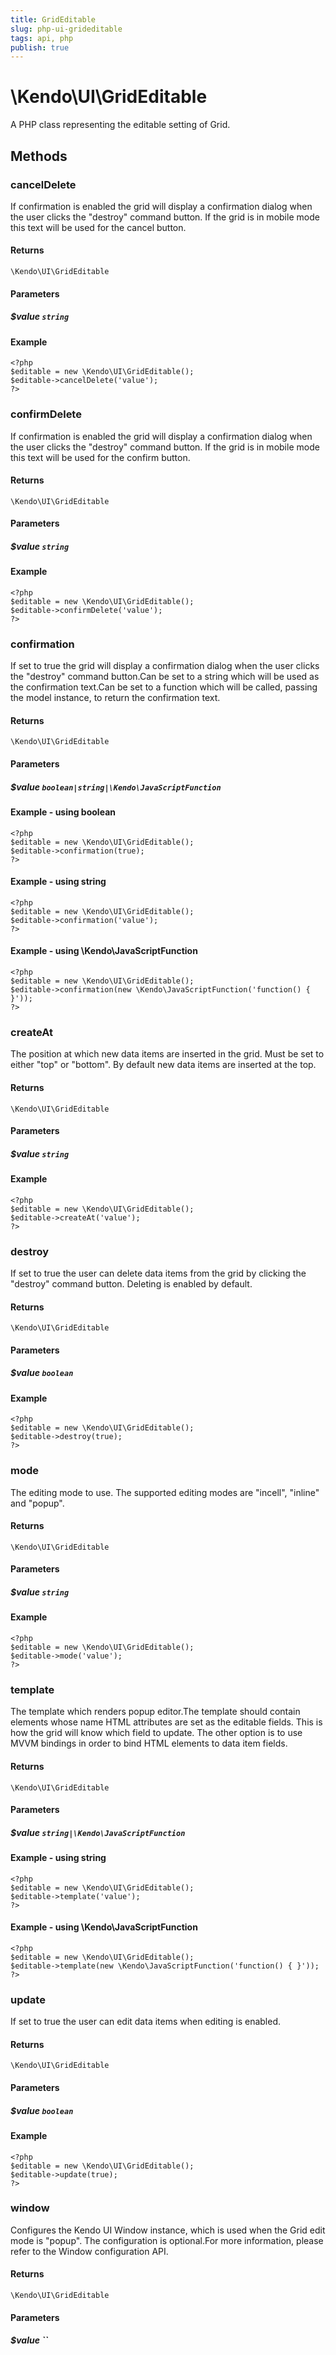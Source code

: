 ```yaml
---
title: GridEditable
slug: php-ui-grideditable
tags: api, php
publish: true
---
```


# \Kendo\UI\GridEditable

A PHP class representing the editable setting of Grid.


## Methods

### cancelDelete
If confirmation is enabled the grid will display a confirmation dialog when the user clicks the "destroy" command button.
If the grid is in mobile mode this text will be used for the cancel button.

#### Returns
`\Kendo\UI\GridEditable`

#### Parameters

##### $value `string`



#### Example 
    <?php
    $editable = new \Kendo\UI\GridEditable();
    $editable->cancelDelete('value');
    ?>

### confirmDelete
If confirmation is enabled the grid will display a confirmation dialog when the user clicks the "destroy" command button.
If the grid is in mobile mode this text will be used for the confirm button.

#### Returns
`\Kendo\UI\GridEditable`

#### Parameters

##### $value `string`



#### Example 
    <?php
    $editable = new \Kendo\UI\GridEditable();
    $editable->confirmDelete('value');
    ?>

### confirmation
If set to true the grid will display a confirmation dialog when the user clicks the "destroy" command button.Can be set to a string which will be used as the confirmation text.Can be set to a function which will be called, passing the model instance, to return the confirmation text.

#### Returns
`\Kendo\UI\GridEditable`

#### Parameters

##### $value `boolean|string|\Kendo\JavaScriptFunction`



#### Example  - using boolean
    <?php
    $editable = new \Kendo\UI\GridEditable();
    $editable->confirmation(true);
    ?>

#### Example  - using string
    <?php
    $editable = new \Kendo\UI\GridEditable();
    $editable->confirmation('value');
    ?>

#### Example  - using \Kendo\JavaScriptFunction
    <?php
    $editable = new \Kendo\UI\GridEditable();
    $editable->confirmation(new \Kendo\JavaScriptFunction('function() { }'));
    ?>

### createAt
The position at which new data items are inserted in the grid. Must be set to either "top" or "bottom". By default new data items are inserted at the top.

#### Returns
`\Kendo\UI\GridEditable`

#### Parameters

##### $value `string`



#### Example 
    <?php
    $editable = new \Kendo\UI\GridEditable();
    $editable->createAt('value');
    ?>

### destroy
If set to true the user can delete data items from the grid by clicking the "destroy" command button. Deleting is enabled by default.

#### Returns
`\Kendo\UI\GridEditable`

#### Parameters

##### $value `boolean`



#### Example 
    <?php
    $editable = new \Kendo\UI\GridEditable();
    $editable->destroy(true);
    ?>

### mode
The editing mode to use. The supported editing modes are "incell", "inline" and "popup".

#### Returns
`\Kendo\UI\GridEditable`

#### Parameters

##### $value `string`



#### Example 
    <?php
    $editable = new \Kendo\UI\GridEditable();
    $editable->mode('value');
    ?>

### template
The template which renders popup editor.The template should contain elements whose name HTML attributes are set as the editable fields. This is how the grid will know
which field to update. The other option is to use MVVM bindings in order to bind HTML elements to data item fields.

#### Returns
`\Kendo\UI\GridEditable`

#### Parameters

##### $value `string|\Kendo\JavaScriptFunction`



#### Example  - using string
    <?php
    $editable = new \Kendo\UI\GridEditable();
    $editable->template('value');
    ?>

#### Example  - using \Kendo\JavaScriptFunction
    <?php
    $editable = new \Kendo\UI\GridEditable();
    $editable->template(new \Kendo\JavaScriptFunction('function() { }'));
    ?>

### update
If set to true the user can edit data items when editing is enabled.

#### Returns
`\Kendo\UI\GridEditable`

#### Parameters

##### $value `boolean`



#### Example 
    <?php
    $editable = new \Kendo\UI\GridEditable();
    $editable->update(true);
    ?>

### window
Configures the Kendo UI Window instance, which is used when the Grid edit mode is "popup". The configuration is optional.For more information, please refer to the Window configuration API.

#### Returns
`\Kendo\UI\GridEditable`

#### Parameters

##### $value ``



